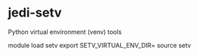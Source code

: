 # jedi-setv
Python virtual environment (venv) tools

module load setv
export SETV_VIRTUAL_ENV_DIR=<path to where virtual envs will be created>
source setv
